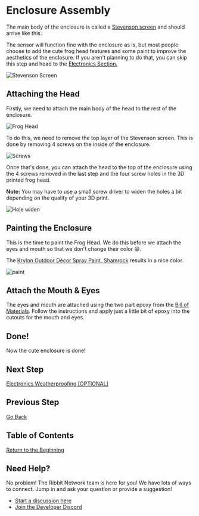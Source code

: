 # Enclosure Assembly

The main body of the enclosure is called a [Stevenson screen](https://en.wikipedia.org/wiki/Stevenson_screen) and should arrive like this.

The sensor will function fine with the enclosure as is, but most people choose to add the cute frog head features and some paint to improve the aesthetics of the enclosure. If you aren't planning to do that, you can skip this step and head to the [Electronics Section.](4-electronics.md)

![Stevenson Screen](images/stevenson_screen.jpeg)

## Attaching the Head

Firstly, we need to attach the main body of the head to the rest of the enclosure.

![Frog Head](images/frog_head_on_printer.jpeg)

To do this, we need to remove the top layer of the Stevenson screen. This is done by removing 4 screws on the inside of the enclosure.

![Screws](images/stevenson_screen_screws.jpg)

Once that's done, you can attach the head to the top of the enclosure using the 4 screws removed in the last step and the four screw holes in the 3D printed frog head. 

**Note:** You may have to use a small screw driver to widen the holes a bit depending on the quality of your 3D print.

![Hole widen](images/hole_widen_head.jpg)

## Painting the Enclosure
This is the time to paint the Frog Head. We do this before we attach the eyes and mouth so that we don't change their color :smile:.

The [Krylon Outdoor Décor Spray Paint, Shamrock](https://www.amazon.com/Krylon-Outdoor-Decor-Paint-Shamrock/dp/B072RPLT81) results in a nice color.

![paint](images/paint.jpg)

## Attach the Mouth & Eyes
The eyes and mouth are attached using the two part epoxy from the [Bill of Materials](https://docs.google.com/spreadsheets/d/1lsWCXFawsJNGc44bqFXWkpjHfIFZQEj5UceJV4AiuK0/edit#gid=0). Follow the instructions and apply just a little bit of epoxy into the cutouts for the mouth and eyes.

## Done!
Now the cute enclosure is done!

## Next Step
[Electronics Weatherproofing [OPTIONAL]](4-electronics-weatherproofing.md)

## Previous Step
[Go Back](2-3d-printing.md)

## Table of Contents
[Return to the Beginning](0-start-here.md)

## Need Help?
No problem! The Ribbit Network team is here for you! We have lots of ways to connect. Jump in and ask your question or provide a suggestion!
* [Start a discussion here](https://github.com/Ribbit-Network/ribbit-network-frog-sensor/discussions/new)
* [Join the Developer Discord](https://discord.gg/vq8PkDb2TC)
